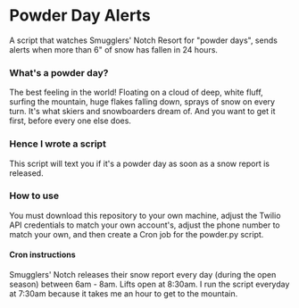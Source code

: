 # Powder Day Alerts
A script that watches Smugglers' Notch Resort for "powder days", sends alerts when 
more than 6" of snow has fallen in 24 hours.

### What's a powder day?
The best feeling in the world! Floating on a cloud of deep, white fluff, surfing the mountain, huge
flakes falling down, sprays of snow on every turn. It's what skiers and snowboarders dream of. And you
want to get it first, before every one else does.

### Hence I wrote a script 
This script will text you if it's a powder day as soon as a snow report is released.

### How to use
You must download this repository to your own machine, adjust the Twilio API credentials 
to match your own account's, adjust the phone number to match your own, and then create a 
Cron job for the powder.py script.

#### Cron instructions
Smugglers' Notch releases their snow report every day (during the open season) between 6am - 8am. Lifts 
open at 8:30am. I run the script everyday at 7:30am because it takes me an hour to get to the mountain.